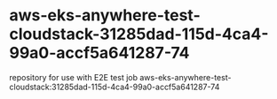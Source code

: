 # aws-eks-anywhere-test-cloudstack-31285dad-115d-4ca4-99a0-accf5a641287-74
repository for use with E2E test job aws-eks-anywhere-test-cloudstack:31285dad-115d-4ca4-99a0-accf5a641287-74
